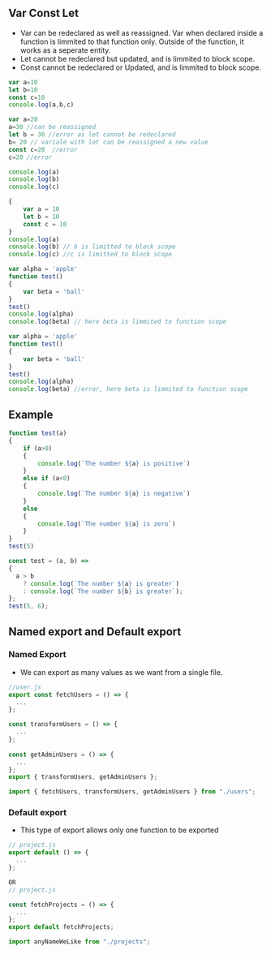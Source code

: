 ## Var Const Let
- Var can be redeclared as well as reassigned. Var when declared inside a function is limmited to that function only. Outside of the function, it works as a seperate entity.
- Let cannot be redeclared but updated, and is limmited to block scope.
- Const cannot be redeclared or Updated, and is limmited to block scope.
```js
var a=10
let b=10
const c=10
console.log(a,b,c)

var a=20
a=30 //can be reassigned
let b = 30 //error as let cannot be redeclared
b= 20 // variale with let can be reassigned a new value
const c=20  //error
c=20 //error

console.log(a)
console.log(b)
console.log(c)
```

```js
{
    var a = 10
    let b = 10
    const c = 10
}
console.log(a)
console.log(b) // b is limitted to block scope
console.log(c) //c is limitted to block scope

var alpha = 'apple'
function test()
{
    var beta = 'ball'
}
test()
console.log(alpha)
console.log(beta) // here beta is limmited to function scope
```

```js
var alpha = 'apple'
function test()
{
    var beta = 'ball'
}
test()
console.log(alpha)
console.log(beta) //error, here beta is limmited to function scope
```

## Example
```js 
function test(a)
{
    if (a>0)
    {
        console.log(`The number ${a} is positive`)
    }
    else if (a<0)
    {
        console.log(`The number ${a} is negative`)
    }
    else
    {
        console.log(`The number ${a} is zero`)
    }
}
test(5)

const test = (a, b) => 
{
  a > b
    ? console.log(`The number ${a} is greater`)
    : console.log(`The number ${b} is greater`);
};
test(5, 6);
```

## Named export and Default export

### Named Export
- We can export as many values as we want from a single file.
```js
//user.js
export const fetchUsers = () => {
  ...
};

const transformUsers = () => {
  ...
};
  
const getAdminUsers = () => {
  ...
};
export { transformUsers, getAdminUsers };

```

```js
import { fetchUsers, transformUsers, getAdminUsers } from "./users";
```


### Default export
- This type of export allows only one function to be exported
```javascript
// project.js
export default () => {
  ...
};

OR
// project.js

const fetchProjects = () => {
  ...
};
export default fetchProjects;
```

```javascript
import anyNameWeLike from "./projects";
```
